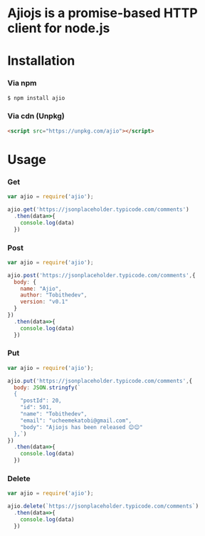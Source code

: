 # Ajiojs is a promise-based HTTP client for node.js


# Installation

### Via npm

```bash
$ npm install ajio
```

### Via cdn (Unpkg)

```html
<script src="https://unpkg.com/ajio"></script>
```


# Usage

### Get
```javascript
var ajio = require('ajio');

ajio.get('https://jsonplaceholder.typicode.com/comments')
  .then(data=>{
    console.log(data)
  })
```

### Post

```javascript
var ajio = require('ajio');

ajio.post('https://jsonplaceholder.typicode.com/comments',{
  body: {
    name: "Ajio",
    author: "Tobithedev",
    version: "v0.1"
  }
})
  .then(data=>{
    console.log(data)
  })
```

### Put

```javascript
var ajio = require('ajio');

ajio.put('https://jsonplaceholder.typicode.com/comments',{
  body: JSON.stringfy(`
  {
    "postId": 20,
    "id": 501,
    "name": "Tobithedev",
    "email": "ucheemekatobi@gmail.com",
    "body": "Ajiojs has been released 😊😊"
  },`)
})
  .then(data=>{
    console.log(data)
  })
```

### Delete

```javascript
var ajio = require('ajio');

ajio.delete(`https://jsonplaceholder.typicode.com/comments`)
  .then(data=>{
    console.log(data)
  })
```